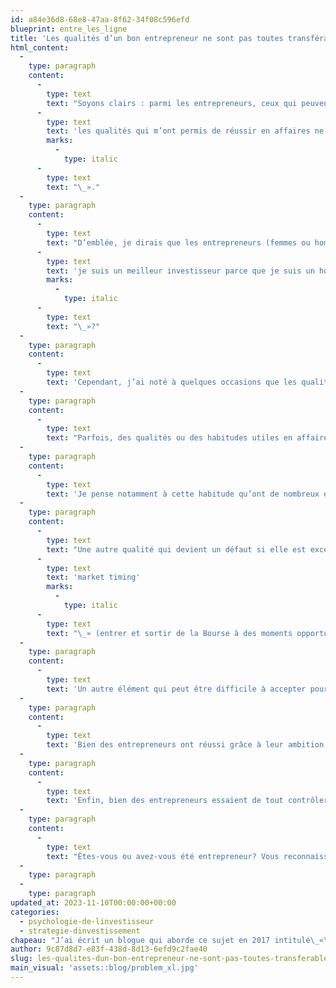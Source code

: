 ```yaml
---
id: a84e36d8-68e8-47aa-8f62-34f08c596efd
blueprint: entre_les_ligne
title: 'Les qualités d’un bon entrepreneur ne sont pas toutes transférables en Bourse'
html_content:
  -
    type: paragraph
    content:
      -
        type: text
        text: "Soyons clairs : parmi les entrepreneurs, ceux qui peuvent investir en Bourse sont généralement ceux qui ont réussi en affaires. Parmi nos clients, nous comptons donc plusieurs entrepreneurs qui ont réussi. C’est d’ailleurs un de nos clients, un entrepreneur qui a connu beaucoup de succès en affaires, qui a récemment abordé ce sujet avec mon collègue à notre bureau de Québec. Selon lui, «\_"
      -
        type: text
        text: 'les qualités qui m’ont permis de réussir en affaires ne sont pas nécessairement des atouts en Bourse'
        marks:
          -
            type: italic
      -
        type: text
        text: "\_»."
  -
    type: paragraph
    content:
      -
        type: text
        text: "D’emblée, je dirais que les entrepreneurs (femmes ou hommes) qui ont réussi en affaires font souvent d’excellents investisseurs. Du moins est-ce ce que j’ai noté au cours des quelque 30 dernières années. Ils possèdent souvent plusieurs caractéristiques et qualités qui leur ont bien servi en affaires et qui sont plus qu’utiles en Bourse : une vision, des connaissances du monde des affaires, le rationalisme, l’optimisme, la patience, l’intuition, la persévérance, etc. N’est-ce pas Warren Buffett qui a dit «\_"
      -
        type: text
        text: 'je suis un meilleur investisseur parce que je suis un homme d’affaires et un meilleur homme d’affaires parce que je suis un investisseur'
        marks:
          -
            type: italic
      -
        type: text
        text: "\_»?"
  -
    type: paragraph
    content:
      -
        type: text
        text: 'Cependant, j’ai noté à quelques occasions que les qualités ou caractéristiques qui mènent au succès commercial peuvent aussi devenir des défauts, voire de sérieux obstacles en Bourse.'
  -
    type: paragraph
    content:
      -
        type: text
        text: "Parfois, des qualités ou des habitudes utiles en affaires ont été poussées trop loin en investissement; comme on dit, on a alors les «\_défauts de ses qualités\_»."
  -
    type: paragraph
    content:
      -
        type: text
        text: 'Je pense notamment à cette habitude qu’ont de nombreux entrepreneurs et dirigeants d’entreprise de prendre des décisions à répétition chaque jour. Être en affaires signifie prendre des décisions en série, des plus anodines aux plus stratégiques. Or, cette habitude dessert mal l’investisseur à long terme qui fait bien mieux de ne prendre, au plus, que quelques décisions par année. L’hyperactivité stéréotypée des entrepreneurs ne se transfère pas au monde de l’investissement, où il est mieux selon moi de ne rien faire la grande majorité du temps (en autant qu’on ait construit un portefeuille bien diversifié de sociétés de qualité).'
  -
    type: paragraph
    content:
      -
        type: text
        text: "Une autre qualité qui devient un défaut si elle est excessive est la confiance en son jugement, en son intuition. Bien des entrepreneurs ont réussi en affaires en se fiant à leur jugement, lequel a mené à des décisions prescientes et profitables. Cette capacité ne se transfère pas automatiquement en Bourse. Une intuition d’affaires forgée par des décennies d’observation et d’expérience dans un domaine d’activités précis ne se transfère pas obligatoirement à d’autres industries ou à la Bourse. Cette surconfiance peut mener à une trop grande prise de risque en Bourse ou à la tentation de faire du «\_"
      -
        type: text
        text: 'market timing'
        marks:
          -
            type: italic
      -
        type: text
        text: "\_» (entrer et sortir de la Bourse à des moments opportuns)."
  -
    type: paragraph
    content:
      -
        type: text
        text: 'Un autre élément qui peut être difficile à accepter pour des entrepreneurs est de se fier aux autres – ce que j’appellerais la capacité à déléguer. On peut très bien avoir maîtrisé cette capacité en affaires, mais c’est souvent une autre histoire pour un entrepreneur de laisser ses investissements entièrement entre les mains des dirigeants qui gèrent les entreprises dans lesquelles il a investi. C’est sans parler de la capacité de déléguer les décisions de ses investissements à un gestionnaire de portefeuille!'
  -
    type: paragraph
    content:
      -
        type: text
        text: 'Bien des entrepreneurs ont réussi grâce à leur ambition et à leur désir quasi inextinguible de gagner. Poussée à l’extrême, cette ambition frise l’entêtement, voire l’obsession. À mon avis, on ne peut pas agir de cette façon en Bourse, où la modestie est essentielle pour admettre ses erreurs et être prêt à changer d’idée lorsque les faits démontrent qu’on a eu tort.'
  -
    type: paragraph
    content:
      -
        type: text
        text: 'Enfin, bien des entrepreneurs essaient de tout contrôler. Ils veulent tout savoir de leur entreprise et de ses activités dans les plus infimes détails. Cette habitude sert bien en affaires (tant qu’une entreprise n’est pas trop grande), mais elle ne sert pas nécessairement bien l’investisseur à long terme. Focaliser son attention sur les quelques éléments d’un portefeuille qui tirent de l’aile peut mener à une fixation sur ce qui est négatif aux dépens de tout ce qui va bien. En investissement, il faut savoir prendre du recul et évaluer l’ensemble d’un portefeuille. Un entrepreneur habitué à tout contrôler en affaires aura probablement de la difficulté à prendre un tel recul.'
  -
    type: paragraph
    content:
      -
        type: text
        text: "Êtes-vous ou avez-vous été entrepreneur? Vous reconnaissez-vous un peu dans certaines de ces «\_mauvaises qualités\_»?"
  -
    type: paragraph
  -
    type: paragraph
updated_at: 2023-11-10T00:00:00+00:00
categories:
  - psychologie-de-linvestisseur
  - strategie-dinvestissement
chapeau: "J’ai écrit un blogue qui aborde ce sujet en 2017 intitulé\_«\_Un bon entrepreneur fait-il un bon investisseur?\_»"
author: 9c87d8d7-e83f-438d-8d13-6efd9c2fae40
slug: les-qualites-dun-bon-entrepreneur-ne-sont-pas-toutes-transferables-en-bourse
main_visual: 'assets::blog/problem_xl.jpg'
---
```

